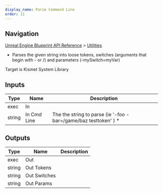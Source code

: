 ```yaml
---
display_name: Parse Command Line
order: 11
---
```

## Navigation

[Unreal Engine Blueprint API Reference](https://dev.epicgames.com/documentation/en-us/unreal-engine/BlueprintAPI) > [Utilities](https://dev.epicgames.com/documentation/en-us/unreal-engine/BlueprintAPI/Utilities)

- Parses the given string into loose tokens, switches (arguments that begin with - or /) and parameters (-mySwitch=myVar)

Target is Kismet System Library

## Inputs

| Type | Name | Description |
| --- | --- | --- |
| exec | In |  |
| string | In Cmd Line | The the string to parse (ie '-foo -bar=/game/baz testtoken' ) * |

## Outputs

| Type | Name | Description |
| --- | --- | --- |
| exec | Out |  |
| string | Out Tokens |  |
| string | Out Switches |  |
| string | Out Params |  |
